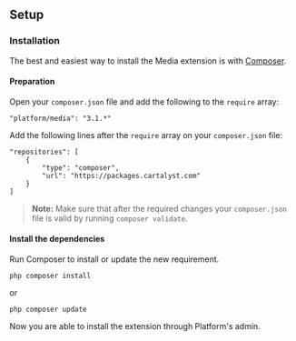 ## Setup

### Installation

The best and easiest way to install the Media extension is with [Composer](http://getcomposer.org).

#### Preparation

Open your `composer.json` file and add the following to the `require` array:

	"platform/media": "3.1.*"

Add the following lines after the `require` array on your `composer.json` file:

	"repositories": [
		{
			"type": "composer",
			"url": "https://packages.cartalyst.com"
		}
	]

> **Note:** Make sure that after the required changes your `composer.json` file is valid by running `composer validate`.

#### Install the dependencies

Run Composer to install or update the new requirement.

	php composer install

or

	php composer update

Now you are able to install the extension through Platform's admin.
